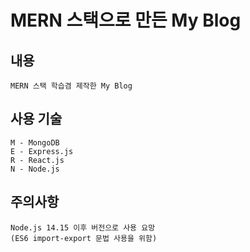 # MERN 스택으로 만든 My Blog

## 내용

```
MERN 스택 학습겸 제작한 My Blog
```

## 사용 기술

```
M - MongoDB
E - Express.js
R - React.js
N - Node.js
```

## 주의사항

```
Node.js 14.15 이후 버전으로 사용 요망
(ES6 import-export 문법 사용을 위함)
```
